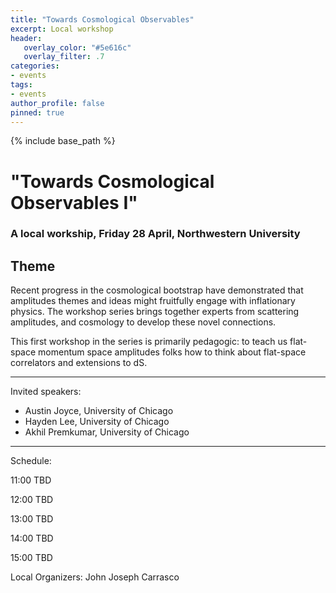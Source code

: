 ```yaml
---
title: "Towards Cosmological Observables"
excerpt: Local workshop
header:
   overlay_color: "#5e616c"
   overlay_filter: .7
categories:
- events
tags:
- events
author_profile: false
pinned: true
---
```

{% include base_path %}

# "Towards Cosmological Observables I"
### A local workship, Friday 28 April, Northwestern University

## Theme

Recent progress in the cosmological bootstrap have demonstrated that amplitudes themes and ideas might fruitfully engage  with inflationary physics. The workshop series brings together experts from scattering amplitudes, and cosmology to develop these novel connections.

This first workshop in the series is primarily pedagogic: to teach us flat-space momentum space amplitudes folks how to think about flat-space correlators and extensions to dS.

-----------------

Invited speakers:
 * Austin Joyce, University of Chicago
 * Hayden Lee, University of Chicago
 * Akhil Premkumar, University of Chicago

-----------------
Schedule: 

11:00 TBD

12:00 TBD

13:00 TBD

14:00 TBD

15:00 TBD



 Local Organizers:
  John Joseph Carrasco
